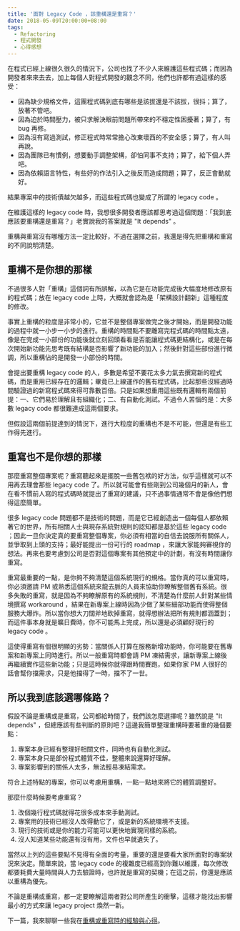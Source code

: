 ```yaml
---
title: '面對 Legacy Code ，該重構還是重寫？'
date: 2018-05-09T20:00:00+08:00
tags:
  - Refactoring
  - 程式開發
  - 心得感想
---
```


在程式已經上線很久很久的情況下，公司也找了不少人來維護這些程式碼；而因為開發者來來去去，加上每個人對程式開發的觀念不同，他們也許都有過這樣的感受：

* 因為缺少規格文件，這團程式碼到底有哪些是該拔還是不該拔，很抖；算了，放著不管吧。
* 因為迫於時間壓力，被只求解決眼前問題所帶來的不穩定性困擾著；算了，有 bug 再修。
* 因為沒有寫過測試，修正程式時常常擔心改東壞西的不安全感；算了，有人叫再說。
* 因為團隊已有慣例，想要動手調整架構，卻怕同事不支持；算了，給下個人弄吧。
* 因為依賴語言特性，有些好的作法引入之後反而造成問題；算了，反正會動就好。

結果專案中的技術債越欠越多，而這些程式碼也變成了所謂的 legacy code 。

<!-- more -->

在維護這樣的 legacy code 時，我想很多開發者應該都思考過這個問題：「我到底應該要重構還是重寫？」老實說我的答案就是 "It depends" 。

重構與重寫沒有哪種方法一定比較好，不過在選擇之前，我還是得先把重構和重寫的不同說明清楚。

## 重構不是你想的那樣

不過很多人對「重構」這個詞有所誤解，以為它是在功能完成後大幅度地修改原有的程式碼；放在 legacy code 上時，大概就會認為是「架構設計翻新」這種程度的修改。

事實上重構的粒度是非常小的，它並不是整個專案做完之後才開始，而是開發功能的過程中就一小步一小步的進行。重構的時間點不要離寫完程式碼的時間點太遠，像是在完成一小部份的功能後就立刻回頭看看是否能讓程式碼更結構化，或是在每次開始新功能先思考既有結構是否影響了新功能的加入；然後針對這些部份進行微調，所以重構佔的是開發一小部份的時間。

會提出要重構 legacy code 的人，多數是希望不要花太多力氣去撰寫新的程式碼，而是重用已經存在的邏輯；畢竟已上線運作的舊有程式碼，比起那些沒經過時間驗證過的新寫程式碼來得可靠數百倍。只是如果想重用這些既有邏輯有兩個前提：一、它們易於理解且有組織化；二、有自動化測試。不過令人苦惱的是：大多數 legacy code 都很難達成這兩個要求。

但假設這兩個前提達到的情況下，進行大粒度的重構也不是不可能，但還是有些工作得先進行。

## 重寫也不是你想的那樣

那麼重寫整個專案呢？重寫聽起來是擺脫一些舊包袱的好方法，似乎這樣就可以不用再去理會那些 legacy code 了。所以就可能會有些剛到公司幾個月的新人，會在看不慣前人寫的程式碼時就提出了重寫的建議，只不過事情通常不會是像他們想得這麼簡單。

很多 legacy code 問題都不是技術的問題，而是它已經創造出一個每個人都依賴著它的世界，所有相關人士與現存系統對規則的認知都是基於這些 legacy code ；因此一旦你決定真的要重寫整個專案，你必須有相當的自信去說服所有關係人，並爭取到上頭的支持；最好能提出一份可行的 roadmap ，來讓大家能夠審視你的想法。再來也要考慮到公司是否對這個專案有其他預定中的計劃，有沒有時間讓你重寫。

重寫最重要的一點，是你夠不夠清楚這個系統現行的規格。當你真的可以重寫時，你必須邀請 PM 或熟悉這個系統來龍去脈的人員來協助你瞭解整個舊有系統。很多失敗的重寫，就是因為不夠瞭解原有的系統規則，不清楚為什麼前人針對某些情境撰寫 workaround ，結果在新專案上線時因為少做了某些細部功能而使得整個服務大爆炸。所以當你想大刀闊斧地砍掉重寫，就得想辦法把所有規則都涵蓋到；而這件事本身就是曠日費時，你不可能馬上完成，所以還是必須顧好現行的 legacy code 。

這使得重寫有個很明顯的劣勢：當關係人打算在服務新增功能時，你可能要在舊專案和新專案上同時進行。所以一般重寫時都會請 PM 凍結需求，讓新專案上線後再繼續實作這些新功能；只是這時候你就得跟時間賽跑，如果你家 PM 人很好的話會幫你擋需求，只是他擋得了一時，擋不了一世。

## 所以我到底該選哪條路？

假設不論是重構或是重寫，公司都給時間了，我們該怎麼選擇呢？雖然說是 "It depends" ，但總應該有些判斷的原則吧？這邊我簡單整理重構時要著重的幾個要點：

1. 專案本身已經有整理好相關文件，同時也有自動化測試。
2. 專案本身只是部份程式體質不佳，整體來說還算好理解。
3. 專案影響到的關係人太多，無法輕易凍結需求。

符合上述特點的專案，你可以考慮用重構，一點一點地來將它的體質調整好。

那麼什麼時候要考慮重寫？

1. 改個幾行程式碼就得花很多成本來手動測試。
2. 專案用的技術已經沒人改得動它了，或是新的系統環境不支援。
3. 現行的技術或是你的能力可能可以更快地實現同樣的系統。
4. 沒人知道某些功能還有沒有用，文件也早就遺失了。

當然以上列的這些要點不見得有全面的考量，重要的還是要看大家所面對的專案狀況來決定。簡單來說，當 legacy code 的複雜度已經高到你難以維護，每次修改都要耗費大量時間與人力去驗證時，也許就是重寫的契機；在這之前，你還是應該以重構為優先。

不論是重構或重寫，都一定要瞭解這兩者對公司所產生的衝擊，這樣才能找出影響最小的方式來讓 legacy project 煥然一新。

下一篇，我來聊聊一些我在[重構或重寫時的經驗與心得](/steps-of-refactoring-or-rebuilding)。

